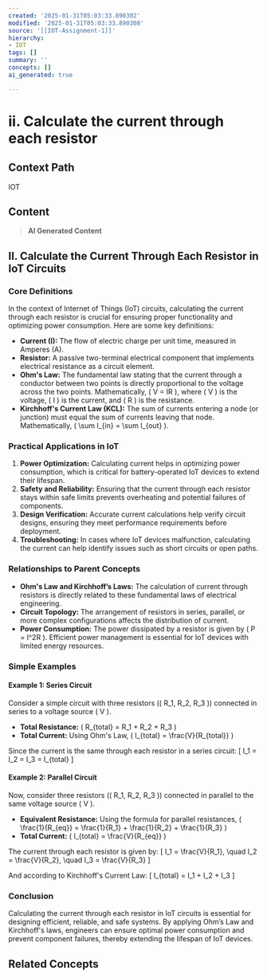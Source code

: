 ```yaml
---
created: '2025-01-31T05:03:33.890302'
modified: '2025-01-31T05:03:33.890308'
source: '[[IOT-Assignment-1]]'
hierarchy:
- IOT
tags: []
summary: ''
concepts: []
ai_generated: true

---
```


# ii. Calculate the current through each resistor

## Context Path
IOT

## Content
> **AI Generated Content**
 ## II. Calculate the Current Through Each Resistor in IoT Circuits

### Core Definitions

In the context of Internet of Things (IoT) circuits, calculating the current through each resistor is crucial for ensuring proper functionality and optimizing power consumption. Here are some key definitions:

- **Current (I):** The flow of electric charge per unit time, measured in Amperes (A).
- **Resistor:** A passive two-terminal electrical component that implements electrical resistance as a circuit element.
- **Ohm's Law:** The fundamental law stating that the current through a conductor between two points is directly proportional to the voltage across the two points. Mathematically, \( V = IR \), where \( V \) is the voltage, \( I \) is the current, and \( R \) is the resistance.
- **Kirchhoff's Current Law (KCL):** The sum of currents entering a node (or junction) must equal the sum of currents leaving that node. Mathematically, \( \sum I_{in} = \sum I_{out} \).

### Practical Applications in IoT

1. **Power Optimization:** Calculating current helps in optimizing power consumption, which is critical for battery-operated IoT devices to extend their lifespan.
2. **Safety and Reliability:** Ensuring that the current through each resistor stays within safe limits prevents overheating and potential failures of components.
3. **Design Verification:** Accurate current calculations help verify circuit designs, ensuring they meet performance requirements before deployment.
4. **Troubleshooting:** In cases where IoT devices malfunction, calculating the current can help identify issues such as short circuits or open paths.

### Relationships to Parent Concepts

- **Ohm's Law and Kirchhoff’s Laws:** The calculation of current through resistors is directly related to these fundamental laws of electrical engineering.
- **Circuit Topology:** The arrangement of resistors in series, parallel, or more complex configurations affects the distribution of current.
- **Power Consumption:** The power dissipated by a resistor is given by \( P = I^2R \). Efficient power management is essential for IoT devices with limited energy resources.

### Simple Examples

#### Example 1: Series Circuit

Consider a simple circuit with three resistors (\( R_1, R_2, R_3 \)) connected in series to a voltage source \( V \).

- **Total Resistance:** \( R_{total} = R_1 + R_2 + R_3 \)
- **Total Current:** Using Ohm's Law, \( I_{total} = \frac{V}{R_{total}} \)

Since the current is the same through each resistor in a series circuit:
\[ I_1 = I_2 = I_3 = I_{total} \]

#### Example 2: Parallel Circuit

Now, consider three resistors (\( R_1, R_2, R_3 \)) connected in parallel to the same voltage source \( V \).

- **Equivalent Resistance:** Using the formula for parallel resistances, \( \frac{1}{R_{eq}} = \frac{1}{R_1} + \frac{1}{R_2} + \frac{1}{R_3} \)
- **Total Current:** \( I_{total} = \frac{V}{R_{eq}} \)

The current through each resistor is given by:
\[ I_1 = \frac{V}{R_1}, \quad I_2 = \frac{V}{R_2}, \quad I_3 = \frac{V}{R_3} \]

And according to Kirchhoff's Current Law:
\[ I_{total} = I_1 + I_2 + I_3 \]

### Conclusion

Calculating the current through each resistor in IoT circuits is essential for designing efficient, reliable, and safe systems. By applying Ohm’s Law and Kirchhoff's laws, engineers can ensure optimal power consumption and prevent component failures, thereby extending the lifespan of IoT devices.

## Related Concepts
